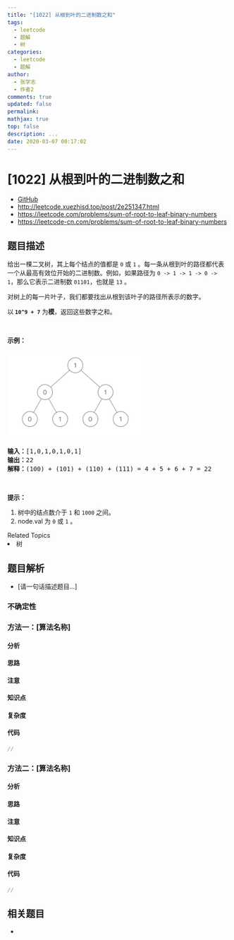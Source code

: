```yaml
---
title: "[1022] 从根到叶的二进制数之和"
tags:
  - leetcode
  - 题解
  - 树
categories:
  - leetcode
  - 题解
author:
  - 张学志
  - 作者2
comments: true
updated: false
permalink:
mathjax: true
top: false
description: ...
date: 2020-03-07 00:17:02
---
```



# [1022] 从根到叶的二进制数之和
* [GitHub](https://github.com/algoboy101/LeetCodeCrowdsource/tree/master/_posts/QA/%5B1022%5D%20%E4%BB%8E%E6%A0%B9%E5%88%B0%E5%8F%B6%E7%9A%84%E4%BA%8C%E8%BF%9B%E5%88%B6%E6%95%B0%E4%B9%8B%E5%92%8C.md)
* http://leetcode.xuezhisd.top/post/2e251347.html
* https://leetcode.com/problems/sum-of-root-to-leaf-binary-numbers
* https://leetcode-cn.com/problems/sum-of-root-to-leaf-binary-numbers


## 题目描述

<p>给出一棵二叉树，其上每个结点的值都是&nbsp;<code>0</code>&nbsp;或&nbsp;<code>1</code>&nbsp;。每一条从根到叶的路径都代表一个从最高有效位开始的二进制数。例如，如果路径为&nbsp;<code>0 -&gt; 1 -&gt; 1 -&gt; 0 -&gt; 1</code>，那么它表示二进制数&nbsp;<code>01101</code>，也就是&nbsp;<code>13</code>&nbsp;。</p>

<p>对树上的每一片叶子，我们都要找出从根到该叶子的路径所表示的数字。</p>

<p>以<strong>&nbsp;<code>10^9 + 7</code></strong>&nbsp;为<strong>模</strong>，返回这些数字之和。</p>

<p>&nbsp;</p>

<p><strong>示例：</strong></p>

<p><img alt="" src="https://raw.githubusercontent.com/algoboy101/LeetCodeCrowdsource/master/imgs/sum-of-root-to-leaf-binary-numbers.png" style="height: 200px; width: 304px;"></p>

<pre><strong>输入：</strong>[1,0,1,0,1,0,1]
<strong>输出：</strong>22
<strong>解释：</strong>(100) + (101) + (110) + (111) = 4 + 5 + 6 + 7 = 22
</pre>

<p>&nbsp;</p>

<p><strong>提示：</strong></p>

<ol>
	<li>树中的结点数介于 <code>1</code> 和 <code>1000</code> 之间。</li>
	<li>node.val 为&nbsp;<code>0</code> 或&nbsp;<code>1</code>&nbsp;。</li>
</ol>
<div><div>Related Topics</div><div><li>树</li></div></div>


## 题目解析
* [请一句话描述题目...]

### 不确定性


### 方法一：[算法名称]

#### 分析

#### 思路

#### 注意

#### 知识点

#### 复杂度

#### 代码

```cpp
//
```


### 方法二：[算法名称]

#### 分析

#### 思路

#### 注意

#### 知识点

#### 复杂度

#### 代码

```cpp
//
```


## 相关题目
* 
